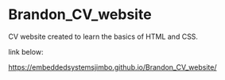 # Brandon_CV_website
CV website created to learn the basics of HTML and CSS.


link below:

https://embeddedsystemsjimbo.github.io/Brandon_CV_website/

